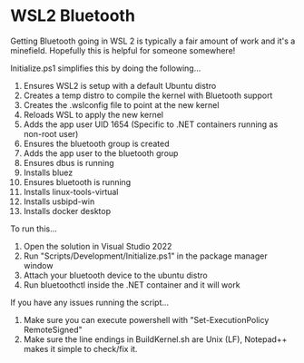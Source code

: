 # WSL2 Bluetooth
Getting Bluetooth going in WSL 2 is typically a fair amount of work and it's a minefield.  Hopefully this is helpful for someone somewhere!

Initialize.ps1 simplifies this by doing the following...  
1. Ensures WSL2 is setup with a default Ubuntu distro  
2. Creates a temp distro to compile the kernel with Bluetooth support  
3. Creates the .wslconfig file to point at the new kernel  
4. Reloads WSL to apply the new kernel  
5. Adds the app user UID 1654 (Specific to .NET containers running as non-root user)  
6. Ensures the bluetooth group is created  
7. Adds the app user to the bluetooth group  
8. Ensures dbus is running  
9. Installs bluez  
10. Ensures bluetooth is running  
11. Installs linux-tools-virtual  
12. Installs usbipd-win  
13. Installs docker desktop  

To run this...
1. Open the solution in Visual Studio 2022
2. Run "Scripts/Development/Initialize.ps1" in the package manager window
3. Attach your bluetooth device to the ubuntu distro
4. Run bluetoothctl inside the .NET container and it will work

If you have any issues running the script...
1. Make sure you can execute powershell with "Set-ExecutionPolicy RemoteSigned"
2. Make sure the line endings in BuildKernel.sh are Unix (LF), Notepad++ makes it simple to check/fix it.
